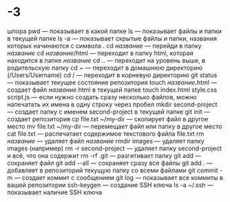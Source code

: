 # -3
шпора
pwd — показывает в какой папке
ls — показывает файлы и папки в текущей папке
ls -a — показывает скрытые файлы и папки, названия которых начинаются с символа .
cd *название* — перейди в папку *название*
cd *название*/html — переходит в папку html, которая находится в папке *название*
cd .. — переходит на уровень выше, в родительскую папку
cd ~ — переходит в домашнюю директорию (/Users/Username)
cd / — переходит в корневую директорию
git status — показывает текущее состояние репозитория
touch *название*.html — создает файл *название*.html в текущей папке
touch index.html style.css script.js — если нужно создать сразу несколько файлов, можно напечатать их имена в одну строку через пробел
mkdir second-project — создает папку с именем second-project в текущей папке
git init — создает репозитория
cp file.txt ~/my-dir — скопирует файл в другое место
mv file.txt ~/my-dir — перемещает файл или папку в другое место
cat file.txt — распечатает содержимое текстового файла file.txt
rm *название* — удаляет файл *название*
rmdir images — удаляет папку images (например)
rm -r second-project — удаляет папку second-project и всё, что она содержит
rm -rf .git — разгитивает папку
git add — сохраняет файл
git add --all — сохраняет сразу все файлы
git add . — добавляет в репозиторий текущую папку со всеми файлами
git commit -m — создает коммит с сообщением
git log — показывает все коммиты в вашей репозитории
ssh-keygen — создание SSH ключа
ls -a ~/.ssh — показывает наличие SSH ключа
